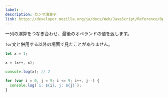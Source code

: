 ```yaml
---
label: ,
description: カンマ演算子
link: https://developer.mozilla.org/ja/docs/Web/JavaScript/Reference/Operators/Comma_Operator
---
```


一列の演算をつなぎ合わせ、最後のオペランドの値を返します。

`for`文と併用する以外の場面で見たことがありません。

```typescript
let x = 1;

x = (x++, x);

console.log(x); // 2

for (var i = 0, j = 9; i <= 9; i++, j--) {
  console.log(`i: ${i}, j: ${j}`);
}
```
